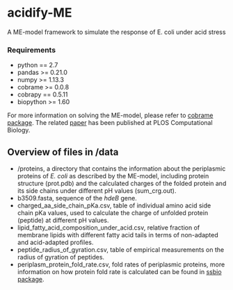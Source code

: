 # acidify-ME
A ME-model framework to simulate the response of E. coli under acid stress

### Requirements

* python == 2.7
* pandas >= 0.21.0
* numpy >= 1.13.3
* cobrame >= 0.0.8
* cobrapy == 0.5.11
* biopython >= 1.60

For more information on solving the ME-model, please refer to [cobrame package](https://github.com/SBRG/cobrame). The related [paper](https://journals.plos.org/ploscompbiol/article?id=10.1371/journal.pcbi.1007525) has been published at PLOS Computational Biology.

## Overview of files in /data
* /proteins, a directory that contains the information about the periplasmic proteins of *E. coli* as described by the ME-model, including protein structure (prot.pdb) and the calculated charges of the folded protein and its side chains under different pH values (sum_crg.out).
* b3509.fasta, sequence of the *hdeB* gene.
* charged_aa_side_chain_pKa.csv, table of individual amino acid side chain pKa values, used to calculate the charge of unfolded protein (peptide) at different pH values.
* lipid_fatty_acid_composition_under_acid.csv, relative fraction of membrane lipids with different fatty acid tails in terms of non-adapted and acid-adapted profiles.
* peptide_radius_of_gyration.csv, table of empirical measurements on the radius of gyration of peptides.
* periplasm_protein_fold_rate.csv, fold rates of periplasmic proteins, more information on how protein fold rate is calculated can be found in [ssbio package](https://github.com/SBRG/cobrame).
